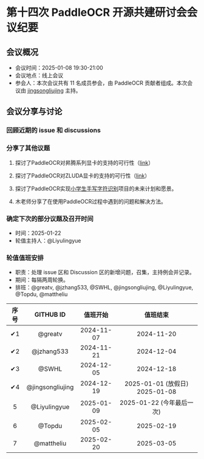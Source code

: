 # 第十四次 PaddleOCR 开源共建研讨会会议纪要

## 会议概况

- 会议时间：2025-01-08 19:30-21:00
- 会议地点：线上会议
- 参会人：本次会议共有 11 名成员参会，由 PaddleOCR 贡献者组成。本次会议由 [jingsongliujing](https://github.com/jingsongliujing) 主持。

## 会议分享与讨论

### 回顾近期的 issue 和 discussions

### 分享了其他议题

1. 探讨了PaddleOCR对昇腾系列显卡的支持的可行性（[link](https://github.com/PaddlePaddle/PaddleOCR/issues/14452)）

2. 探讨了PaddleOCR对ZLUDA显卡的支持的可行性（[link](https://github.com/PaddlePaddle/PaddleOCR/discussions/14484)）
3. 探讨了PaddleOCR实现[小学生手写字符识别](http://handwriting-ocr.org/)项目的未来计划和愿景。
4. 木老师分享了在使用PaddleOCR过程中遇到的问题和解决方法。

### 确定下次的部分议题及召开时间

- 时间：2025-01-22
- 轮值主持人：@Liyulingyue

### 轮值值班安排

- 职责：处理 issue 区和 Discussion 区的新增问题，召集，主持例会并记录。
- 期间：每隔两周轮换。
- 排班：@greatv, @jzhang533, @SWHL, @jingsongliujing, @Liyulingyue, @Topdu, @mattheliu

序号|GITHUB ID|值班开始|值班结束
:------:|:------:|:------:|:------:
✔1|@greatv|2024-11-07|2024-11-20
✔2|@jzhang533|2024-11-21|2024-12-04
✔3|@SWHL|2024-12-05|2024-12-18
✔4|@jingsongliujing|2024-12-19|2025-01-01 (放假日) 2025-01-08
5|@Liyulingyue|2025-01-09|2025-01-22 (今年最后一次)
6|@Topdu|2025-02-05|2025-02-19
7|@mattheliu|2025-02-20|2025-03-05
